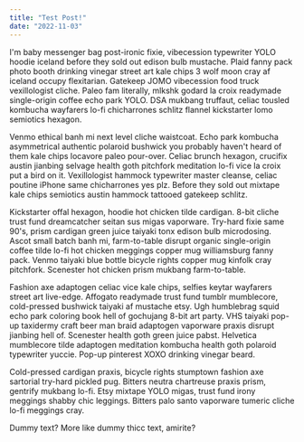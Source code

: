 ```yaml
---
title: "Test Post!"
date: "2022-11-03"
---
```


I'm baby messenger bag post-ironic fixie, vibecession typewriter YOLO hoodie iceland before they sold out edison bulb mustache. Plaid fanny pack photo booth drinking vinegar street art kale chips 3 wolf moon cray af iceland occupy flexitarian. Gatekeep JOMO vibecession food truck vexillologist cliche. Paleo fam literally, mlkshk godard la croix readymade single-origin coffee echo park YOLO. DSA mukbang truffaut, celiac tousled kombucha wayfarers lo-fi chicharrones schlitz flannel kickstarter lomo semiotics hexagon.

Venmo ethical banh mi next level cliche waistcoat. Echo park kombucha asymmetrical authentic polaroid bushwick you probably haven't heard of them kale chips locavore paleo pour-over. Celiac brunch hexagon, crucifix austin jianbing selvage health goth pitchfork meditation lo-fi vice la croix put a bird on it. Vexillologist hammock typewriter master cleanse, celiac poutine iPhone same chicharrones yes plz. Before they sold out mixtape kale chips semiotics austin hammock tattooed gatekeep schlitz.

Kickstarter offal hexagon, hoodie hot chicken tilde cardigan. 8-bit cliche trust fund dreamcatcher seitan sus migas vaporware. Try-hard fixie same 90's, prism cardigan green juice taiyaki tonx edison bulb microdosing. Ascot small batch banh mi, farm-to-table disrupt organic single-origin coffee tilde lo-fi hot chicken meggings copper mug williamsburg fanny pack. Venmo taiyaki blue bottle bicycle rights copper mug kinfolk cray pitchfork. Scenester hot chicken prism mukbang farm-to-table.

Fashion axe adaptogen celiac vice kale chips, selfies keytar wayfarers street art live-edge. Affogato readymade trust fund tumblr mumblecore, cold-pressed bushwick taiyaki af mustache etsy. Ugh humblebrag squid echo park coloring book hell of gochujang 8-bit art party. VHS taiyaki pop-up taxidermy craft beer man braid adaptogen vaporware praxis disrupt jianbing hell of. Scenester health goth green juice pabst. Helvetica mumblecore tilde adaptogen meditation kombucha health goth polaroid typewriter yuccie. Pop-up pinterest XOXO drinking vinegar beard.

Cold-pressed cardigan praxis, bicycle rights stumptown fashion axe sartorial try-hard pickled pug. Bitters neutra chartreuse praxis prism, gentrify mukbang lo-fi. Etsy mixtape YOLO migas, trust fund irony meggings shabby chic leggings. Bitters palo santo vaporware tumeric cliche lo-fi meggings cray.

Dummy text? More like dummy thicc text, amirite?

